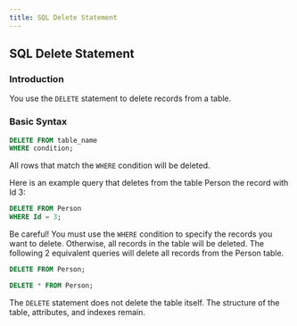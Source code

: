 ```yaml
---
title: SQL Delete Statement
---
```

## SQL Delete Statement
### Introduction

You use the `DELETE` statement to delete records from a table. 

### Basic Syntax
```sql
DELETE FROM table_name
WHERE condition;
```
All rows that match the `WHERE` condition will be deleted.

Here is an example query that deletes from the table Person the record with Id 3:
```sql
DELETE FROM Person
WHERE Id = 3;
```

Be careful! You must use the `WHERE` condition to specify the records you want to delete.
Otherwise, all records in the table will be deleted.
The following 2 equivalent queries will delete all records from the Person table.
```sql
DELETE FROM Person;
```
```sql
DELETE * FROM Person;
```
The `DELETE` statement does not delete the table itself. The structure of the table, attributes, and indexes remain.
